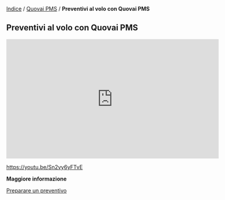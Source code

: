 

[Indice](index.html) / [Quovai PMS](quovai-pms-it.md) / **Preventivi al volo con Quovai PMS**

## Preventivi al volo con Quovai PMS 



<iframe width="560" height="315" src="https://www.youtube.com/embed/Sn2vy6yFTvE" frameborder="0" allow="accelerometer; autoplay; encrypted-media; gyroscope; picture-in-picture" allowfullscreen></iframe>

https://youtu.be/Sn2vy6yFTvE



**Maggiore informazione**

[Preparare un preventivo]()



